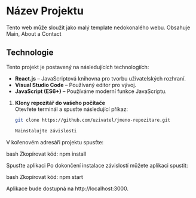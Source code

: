 # Název Projektu

Tento web může sloužit jako malý template nedokonalého webu.
Obsahuje Main, About a Contact

## Technologie

Tento projekt je postavený na následujících technologiích:

- **React.js** – JavaScriptová knihovna pro tvorbu uživatelských rozhraní.
- **Visual Studio Code** – Používaný editor pro vývoj.
- **JavaScript (ES6+)** – Používáme moderní funkce JavaScriptu.

1. **Klony repozitář do vašeho počítače**  
   Otevřete terminál a spusťte následující příkaz:

   ```bash
   git clone https://github.com/uzivatel/jmeno-repozitare.git

   Nainstalujte závislosti
V kořenovém adresáři projektu spusťte:

bash
Zkopírovat kód:
npm install

Spusťte aplikaci
Po dokončení instalace závislostí můžete aplikaci spustit:

bash
Zkopírovat kód:
npm start

Aplikace bude dostupná na http://localhost:3000.


